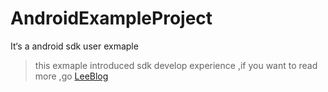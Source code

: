 # AndroidExampleProject
It‘s a android sdk user exmaple
> this exmaple introduced sdk develop experience ,if you want to read more ,go [LeeBlog](http://www.yamlee.me)
